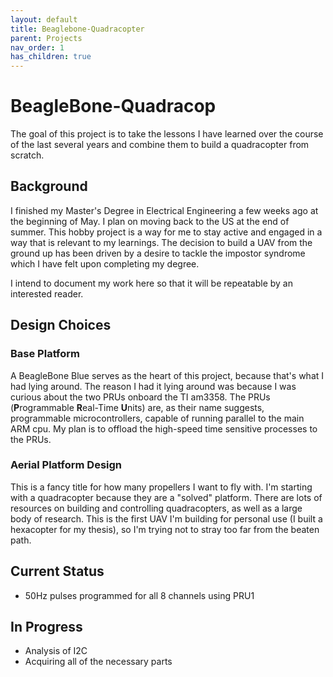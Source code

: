 ```yaml
---
layout: default
title: Beaglebone-Quadracopter
parent: Projects
nav_order: 1
has_children: true
---
```

# **BeagleBone-Quadracop**
The goal of this project is to take the lessons I have learned over the course of the last several years and combine them to build a quadracopter from scratch.

## Background
I finished my Master's Degree in Electrical Engineering a few weeks ago at the beginning of May. I plan on moving back to the US at the end of summer. This hobby project is a way for me to stay active and engaged in a way that is relevant to my learnings. The decision to build a UAV from the ground up has been driven by a desire to tackle the impostor syndrome which I have felt upon completing my degree.

I intend to document my work here so that it will be repeatable by an interested reader.

## Design Choices
### Base Platform
A BeagleBone Blue serves as the heart of this project, because that's what I had lying around. The reason I had it lying around was because I was curious about the two PRUs onboard the TI am3358. The PRUs (**P**rogrammable **R**eal-Time **U**nits) are, as their name suggests, programmable microcontrollers, capable of running parallel to the main ARM cpu. My plan is to offload the high-speed time sensitive processes to the PRUs.

### Aerial Platform Design
This is a fancy title for how many propellers I want to fly with. I'm starting with a quadracopter because they are a "solved" platform. There are lots of resources on building and controlling quadracopters, as well as a large body of research. This is the first UAV I'm building for personal use (I built a hexacopter for my thesis), so I'm trying not to stray too far from the beaten path.

## Current Status
- 50Hz pulses programmed for all 8 channels using PRU1

## In Progress
- Analysis of I2C
- Acquiring all of the necessary parts
